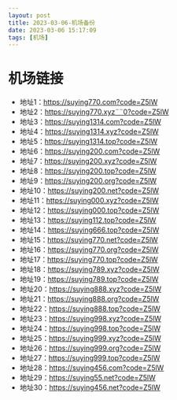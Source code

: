 ```yaml
---
layout: post
title: 2023-03-06-机场备份
date: 2023-03-06 15:17:09
tags: [机场]
---
```



# 机场链接


- 地址1：https://suying770.com?code=Z5lW
- 地址2：https://suying770.xyz¨¨0?code=Z5lW
- 地址3：https://suying1314.com?code=Z5lW
- 地址4：https://suying1314.xyz?code=Z5lW
- 地址5：https://suying1314.top?code=Z5lW
- 地址6：https://suying200.com?code=Z5lW
- 地址7：https://suying200.xyz?code=Z5lW
- 地址8：https://suying200.top?code=Z5lW
- 地址9：https://suying200.org?code=Z5lW
- 地址10：https://suying200.net?code=Z5lW
- 地址11：https://suying000.xyz?code=Z5lW
- 地址12：https://suying000.top?code=Z5lW
- 地址13：https://suying112.top?code=Z5lW
- 地址14：https://suying666.top?code=Z5lW
- 地址15：https://suying770.net?code=Z5lW
- 地址16：https://suying770.org?code=Z5lW
- 地址17：https://suying770.top?code=Z5lW
- 地址18：https://suying789.xyz?code=Z5lW
- 地址19：https://suying789.top?code=Z5lW
- 地址20：https://suying888.xyz?code=Z5lW
- 地址21：https://suying888.org?code=Z5lW
- 地址22：https://suying888.top?code=Z5lW
- 地址23：https://suying998.xyz?code=Z5lW
- 地址24：https://suying998.top?code=Z5lW
- 地址25：https://suying999.xyz?code=Z5lW
- 地址26：https://suying999.org?code=Z5lW
- 地址27：https://suying999.top?code=Z5lW
- 地址28：https://suying456.com?code=Z5lW
- 地址29：https://suying55.net?code=Z5lW
- 地址30：https://suying456.net?code=Z5lW